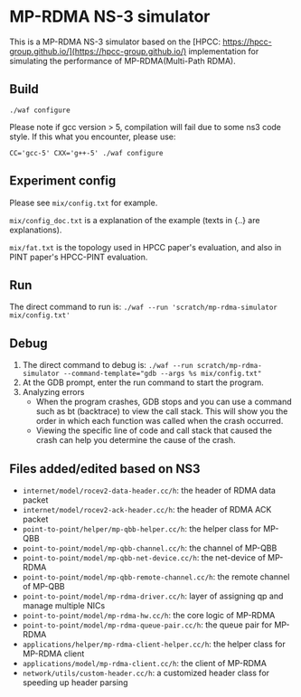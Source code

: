 # MP-RDMA NS-3 simulator

This is a MP-RDMA NS-3 simulator based on the [HPCC: https://hpcc-group.github.io/](https://hpcc-group.github.io/) implementation for simulating the performance of MP-RDMA(Multi-Path RDMA).

## Build

`./waf configure`

Please note if gcc version > 5, compilation will fail due to some ns3 code style.  If this what you encounter, please use:

`CC='gcc-5' CXX='g++-5' ./waf configure`

## Experiment config

Please see `mix/config.txt` for example.

`mix/config_doc.txt` is a explanation of the example (texts in {..} are explanations).

`mix/fat.txt` is the topology used in HPCC paper's evaluation, and also in PINT paper's HPCC-PINT evaluation.

## Run

The direct command to run is:
`./waf --run 'scratch/mp-rdma-simulator mix/config.txt'`

## Debug

1. The direct command to debug is:
`./waf --run scratch/mp-rdma-simulator --command-template="gdb --args %s mix/config.txt"`
2. At the GDB prompt, enter the run command to start the program.
3. Analyzing errors
    - When the program crashes, GDB stops and you can use a command such as bt (backtrace) to view the call stack. This will show you the order in which each function was called when the crash occurred.
    - Viewing the specific line of code and call stack that caused the crash can help you determine the cause of the crash.

## Files added/edited based on NS3

- `internet/model/rocev2-data-header.cc/h`: the header of RDMA data packet
- `internet/model/rocev2-ack-header.cc/h`: the header of RDMA ACK packet
- `point-to-point/helper/mp-qbb-helper.cc/h`: the helper class for MP-QBB
- `point-to-point/model/mp-qbb-channel.cc/h`: the channel of MP-QBB
- `point-to-point/model/mp-qbb-net-device.cc/h`: the net-device of MP-RDMA
- `point-to-point/model/mp-qbb-remote-channel.cc/h`: the remote channel of MP-QBB
- `point-to-point/model/mp-rdma-driver.cc/h`: layer of assigning qp and manage multiple NICs
- `point-to-point/model/mp-rdma-hw.cc/h`: the core logic of MP-RDMA
- `point-to-point/model/mp-rdma-queue-pair.cc/h`: the queue pair for MP-RDMA
- `applications/helper/mp-rdma-client-helper.cc/h`: the helper class for MP-RDMA client
- `applications/model/mp-rdma-client.cc/h`: the client of MP-RDMA
- `network/utils/custom-header.cc/h`: a customized header class for speeding up header parsing
